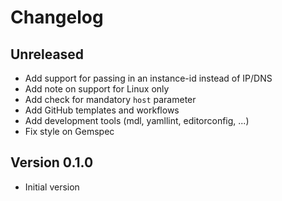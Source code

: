 # Changelog

## Unreleased

- Add support for passing in an instance-id instead of IP/DNS
- Add note on support for Linux only
- Add check for mandatory `host` parameter
- Add GitHub templates and workflows
- Add development tools (mdl, yamllint, editorconfig, ...)
- Fix style on Gemspec

## Version 0.1.0

- Initial version
